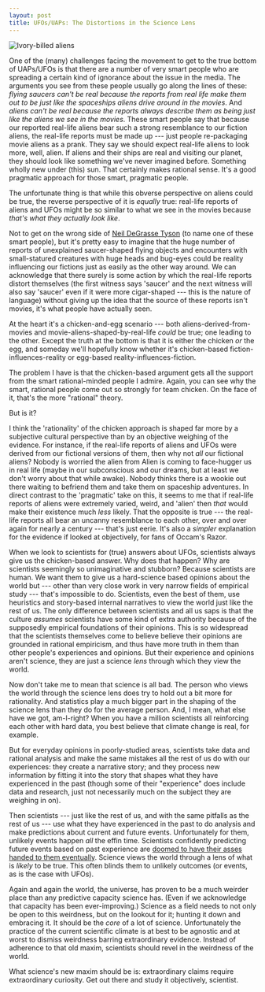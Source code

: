 ```yaml
---
layout: post
title: UFOs/UAPs: The Distortions in the Science Lens
---
```



![Ivory-billed aliens](/ufo-guide/ufo-pics/Ivory-bill_pair.jpg "Magnifying glass setting a tictac on fire")

One of the (many) challenges facing the movement to get to the true bottom of UAPs/UFOs is that there are a number of very smart people who are spreading a certain kind of ignorance about the issue in the media. The arguments you see from these people usually go along the lines of these: *flying saucers can't be real because the reports from real life make them out to be just like the spaceships aliens drive around in the movies*. And *aliens can't be real because the reports always describe them as being just like the aliens we see in the movies*. These smart people say that because our reported real-life aliens bear such a strong resemblance to our fiction aliens, the real-life reports must be made up --- just people re-packaging movie aliens as a prank. They say we should expect real-life aliens to look more, well, alien. If aliens and their ships are real and visiting our planet, they should look like something we've never imagined before. Something wholly new under (this) sun. That certainly makes rational sense. It's a good pragmatic approach for those smart, pragmatic people.

The unfortunate thing is that while this obverse perspective on aliens could be true, the reverse perspective of it is *equally* true: real-life reports of aliens and UFOs might be so similar to what we see in the movies because *that's what they actually look like*. 

Not to get on the wrong side of [Neil DeGrasse Tyson](https://www.msnbc.com/the-beat-with-ari/watch/see-neil-degrasse-tyson-debunk-alien-believers-after-biden-pentagon-s-ufo-report-115788869792) (to name one of these smart people), but it's pretty easy to imagine that the huge number of reports of unexplained saucer-shaped flying objects and encounters with small-statured creatures with huge heads and bug-eyes could be reality influencing our fictions just as easily as the other way around. We can acknowledge that there surely is some action by which the real-life reports distort themselves (the first witness says 'saucer' and the next witness will also say 'saucer' even if it were more cigar-shaped --- this is the nature of language) without giving up the idea that the source of these reports isn't movies, it's what people have actually seen. 

At the heart it's a chicken-and-egg scenario --- both aliens-derived-from-movies and movie-aliens-shaped-by-real-life *could* be true; one leading to the other. Except the truth at the bottom is that it is either the chicken *or* the egg, and someday we'll hopefully know whether it's chicken-based fiction-influences-reality or egg-based reality-influences-fiction.

The problem I have is that the chicken-based argument gets all the support from the smart rational-minded people I admire. Again, you can see why the smart, rational people come out so strongly for team chicken. On the face of it, that's the more "rational" theory. 

But is it?  

I think the 'rationality' of the chicken approach is shaped far more by a subjective cultural perspective than by an objective weighing of the evidence. For instance, if the real-life reports of aliens and UFOs were derived from our fictional versions of them, then why not *all* our fictional aliens? Nobody is worried the alien from Alien is coming to face-hugger us in real life (maybe in our subconscious and our dreams, but at least we don't worry about that while awake). Nobody thinks there is a wookie out there waiting to befriend them and take them on spaceship adventures. In direct contrast to the 'pragmatic' take on this, it seems to me that if real-life reports of aliens were extremely varied, weird, and 'alien' then *that* would make their existence much *less* likely. That the opposite is true --- the real-life reports all bear an uncanny resemblance to each other, over and over again for nearly a century --- that's just eerie. It's also a *simpler* explanation for the evidence if looked at objectively, for fans of Occam's Razor.

When we look to scientists for (true) answers about UFOs, scientists always give us the chicken-based answer. Why does that happen? Why are scientists seemingly so unimaginative and stubborn? Because scientists are human. We want them to give us a hard-science based opinions about the world but --- other than very close work in very narrow fields of empirical study --- that's impossible to do. Scientists, even the best of them, use heuristics and story-based internal narratives to view the world just like the rest of us. The only difference between scientists and all us saps is that the culture *assumes* scientists have some kind of extra authority because of the supposedly empirical foundations of their opinions. This is so widespread that the scientists themselves come to believe believe their opinions are grounded in rational empiricism, and thus have more truth in them than other people's experiences and opinions. But their experience and opinions aren't science, they are just a science *lens* through which they view the world.

Now don't take me to mean that science is all bad. The person who views the world through the science lens does try to hold out a bit more for rationality. And statistics play a much bigger part in the shaping of the science lens than they do for the average person. And, I mean, what else have we got, am-I-right? When you have a million scientists all reinforcing each other with hard data, you best believe that climate change is real, for example.

But for everyday opinions in poorly-studied areas, scientists take data and rational analysis and make the same mistakes all the rest of us do with our experiences: they create a narrative story; and they process new information by fitting it into the story that shapes what they have experienced in the past (though some of their "experience" does include data and research, just not necessarily much on the subject they are weighing in on).

Then scientists --- just like the rest of us, and with the same pitfalls as the rest of us --- use what they have experienced in the past to do analysis and make predictions about current and future events. Unfortunately for them, unlikely events happen *all* the effin time. Scientists confidently predicting future events based on past experience are [doomed to have their asses handed to them eventually](https://www.nytimes.com/interactive/2016/12/19/us/elections/electoral-college-results.html). Science views the world through a lens of what is *likely* to be true. This often blinds them to unlikely outcomes (or events, as is the case with UFOs). 

Again and again the world, the universe, has proven to be a much weirder place than any predictive capacity science has. (Even if we acknowledge that capacity has been ever-improving.) Science as a field needs to not only be open to this weirdness, but on the lookout for it; hunting it down and embracing it. It should be the *core* of a lot of science. Unfortunately the practice of the current scientific climate is at best to be agnostic and at worst to dismiss weirdness barring extraordinary evidence. Instead of adherence to that old maxim, scientists should revel in the weirdness of the world. 

What science's new maxim should be is: extraordinary claims require extraordinary curiosity. Get out there and study it objectively, scientist.






